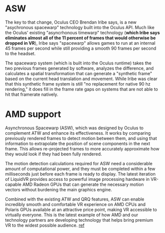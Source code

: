 # ASW
The key to that change, Oculus CEO Brendan Iribe says, is a new "asychronous spacewarp" technology built into the Oculus API. Much like the Oculus' existing "asyncrhonous timewarp" technology (**which Iribe says eliminates almost all of the 11 percent of frames that would otherwise be dropped in VR**), Iribe says "spacewarp" allows games to run at an internal 45 frames per second while still providing a smooth 90 frames per second to the headset.

The spacewarp system (which is built into the Oculus runtime) takes the two previous frames generated by software, analyzes the difference, and calculates a spatial transformation that can generate a "synthetic frame" based on the current head translation and movement. While Iribe was clear that this synthetic frame system is still "no replacement for native 90 hz rendering," it does fill in the frame rate gaps on systems that are not able to hit that framerate natively.

# AMD support
Asynchronous Spacewarp (ASW), which was designed by Oculus to complement ATW and enhance its effectiveness. It works by comparing previously rendered frames to detect motion between them, and using that information to extrapolate the position of scene components in the next frame. This allows re-projected frames to more accurately approximate how they would look if they had been fully rendered.

The motion detection calculations required for ASW need a considerable amount of computational power, and they must be completed within a few milliseconds just before each frame is ready to display. The latest iteration of LiquidVR provides access to powerful image processing hardware in VR-capable AMD Radeon GPUs that can generate the necessary motion vectors without burdening the main graphics engine.

Combined with the existing ATW and QRQ features, ASW can enable incredibly smooth and comfortable VR experience on AMD CPUs and Polaris GPUs available at an attractive price point, making VR accessible to virtually everyone. This is the latest example of how AMD and our technology partners are developing technology that helps bring premium VR to the widest possible audience.
[ref](http://radeon.com/en-us/asynchronous-space-warp/)